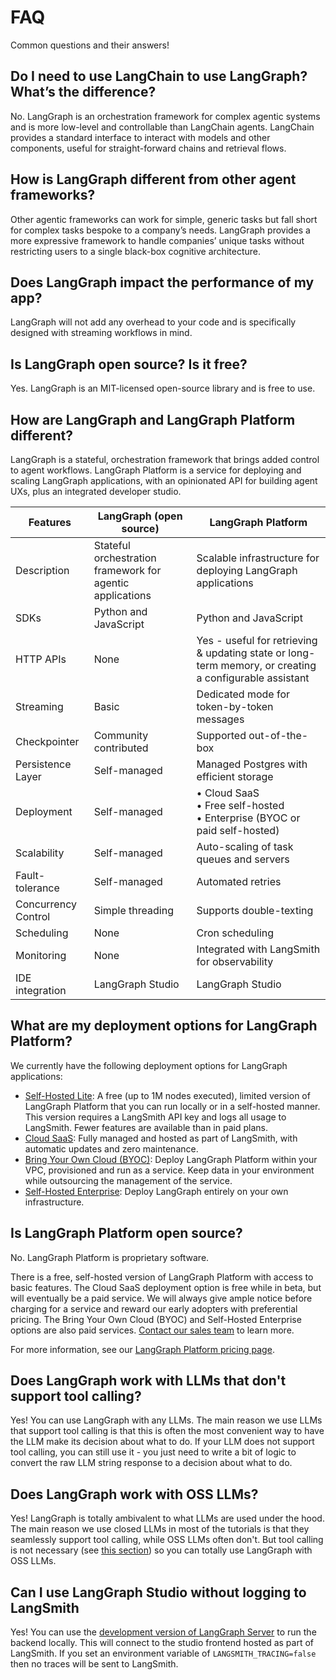 # FAQ

Common questions and their answers!

## Do I need to use LangChain to use LangGraph? What’s the difference?

No. LangGraph is an orchestration framework for complex agentic systems and is more low-level and controllable than LangChain agents. LangChain provides a standard interface to interact with models and other components, useful for straight-forward chains and retrieval flows.

## How is LangGraph different from other agent frameworks?

Other agentic frameworks can work for simple, generic tasks but fall short for complex tasks bespoke to a company’s needs. LangGraph provides a more expressive framework to handle companies’ unique tasks without restricting users to a single black-box cognitive architecture.

## Does LangGraph impact the performance of my app?

LangGraph will not add any overhead to your code and is specifically designed with streaming workflows in mind.

## Is LangGraph open source? Is it free?

Yes. LangGraph is an MIT-licensed open-source library and is free to use.

## How are LangGraph and LangGraph Platform different?

LangGraph is a stateful, orchestration framework that brings added control to agent workflows. LangGraph Platform is a service for deploying and scaling LangGraph applications, with an opinionated API for building agent UXs, plus an integrated developer studio.

| Features            | LangGraph (open source)                                   | LangGraph Platform                                                                                     |
|---------------------|-----------------------------------------------------------|--------------------------------------------------------------------------------------------------------|
| Description         | Stateful orchestration framework for agentic applications | Scalable infrastructure for deploying LangGraph applications                                           |
| SDKs                | Python and JavaScript                                     | Python and JavaScript                                                                                  |
| HTTP APIs           | None                                                      | Yes - useful for retrieving & updating state or long-term memory, or creating a configurable assistant |
| Streaming           | Basic                                                     | Dedicated mode for token-by-token messages                                                             |
| Checkpointer        | Community contributed                                     | Supported out-of-the-box                                                                               |
| Persistence Layer   | Self-managed                                              | Managed Postgres with efficient storage                                                                |
| Deployment          | Self-managed                                              | • Cloud SaaS <br> • Free self-hosted <br> • Enterprise (BYOC or paid self-hosted)                      |
| Scalability         | Self-managed                                              | Auto-scaling of task queues and servers                                                                |
| Fault-tolerance     | Self-managed                                              | Automated retries                                                                                      |
| Concurrency Control | Simple threading                                          | Supports double-texting                                                                                |
| Scheduling          | None                                                      | Cron scheduling                                                                                        |
| Monitoring          | None                                                      | Integrated with LangSmith for observability                                                            |
| IDE integration     | LangGraph Studio                                          | LangGraph Studio                                                                                       |

## What are my deployment options for LangGraph Platform?

We currently have the following deployment options for LangGraph applications:

- [‍Self-Hosted Lite](./deployment_options.md#self-hosted-lite): A free (up to 1M nodes executed), limited version of LangGraph Platform that you can run locally or in a self-hosted manner. This version requires a LangSmith API key and logs all usage to LangSmith. Fewer features are available than in paid plans.
- [Cloud SaaS](./deployment_options.md#cloud-saas): Fully managed and hosted as part of LangSmith, with automatic updates and zero maintenance.
- [‍Bring Your Own Cloud (BYOC)](./deployment_options.md#bring-your-own-cloud): Deploy LangGraph Platform within your VPC, provisioned and run as a service. Keep data in your environment while outsourcing the management of the service.
- [Self-Hosted Enterprise](./deployment_options.md#self-hosted-enterprise): Deploy LangGraph entirely on your own infrastructure.

## Is LangGraph Platform open source?

No. LangGraph Platform is proprietary software.

There is a free, self-hosted version of LangGraph Platform with access to basic features. The Cloud SaaS deployment option is free while in beta, but will eventually be a paid service. We will always give ample notice before charging for a service and reward our early adopters with preferential pricing. The Bring Your Own Cloud (BYOC) and Self-Hosted Enterprise options are also paid services. [Contact our sales team](https://www.langchain.com/contact-sales) to learn more.

For more information, see our [LangGraph Platform pricing page](https://www.langchain.com/pricing-langgraph-platform).

## Does LangGraph work with LLMs that don't support tool calling?

Yes! You can use LangGraph with any LLMs. The main reason we use LLMs that support tool calling is that this is often the most convenient way to have the LLM make its decision about what to do. If your LLM does not support tool calling, you can still use it - you just need to write a bit of logic to convert the raw LLM string response to a decision about what to do.

## Does LangGraph work with OSS LLMs?

Yes! LangGraph is totally ambivalent to what LLMs are used under the hood. The main reason we use closed LLMs in most of the tutorials is that they seamlessly support tool calling, while OSS LLMs often don't. But tool calling is not necessary (see [this section](#does-langgraph-work-with-llms-that-dont-support-tool-calling)) so you can totally use LangGraph with OSS LLMs.

## Can I use LangGraph Studio without logging to LangSmith

Yes! You can use the [development version of LangGraph Server](../tutorials/langgraph-platform/local-server.md) to run the backend locally.
This will connect to the studio frontend hosted as part of LangSmith.
If you set an environment variable of `LANGSMITH_TRACING=false` then no traces will be sent to LangSmith.